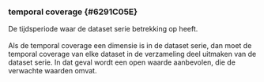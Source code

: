 ### temporal coverage {#6291C05E}
De tijdsperiode waar de dataset serie betrekking op heeft.
<br/>
<br/>
Als de temporal coverage een dimensie is in de dataset serie, dan moet de temporal coverage van elke dataset in de verzameling deel uitmaken van de dataset serie. In dat geval wordt een open waarde aanbevolen, die de verwachte waarden omvat.
